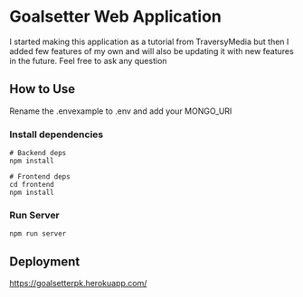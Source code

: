 # Goalsetter Web Application

I started making this application as a tutorial from TraversyMedia but then I added few features of my own and will also be updating it with new features in the future. Feel free to ask any question

## How to Use

Rename the .envexample to .env and add your MONGO_URI

### Install dependencies

```
# Backend deps
npm install

# Frontend deps
cd frontend
npm install
```

### Run Server

```
npm run server
```

## Deployment

https://goalsetterpk.herokuapp.com/
